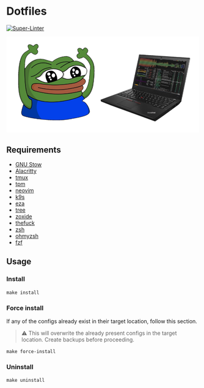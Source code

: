 # Dotfiles

[![Super-Linter](https://github.com/majabojarska/dotfiles/actions/workflows/lint.yaml/badge.svg)](https://github.com/marketplace/actions/super-linter)

![Peepo has cool dotfiles!](images/happy_peepo.png "Peepo has cool dotfiles!")

## Requirements

- [GNU Stow](https://www.gnu.org/software/stow/)
- [Alacritty](https://alacritty.org/)
- [tmux](https://github.com/tmux/tmux/wiki)
- [tpm](https://github.com/tmux-plugins/tpm)
- [neovim](https://github.com/neovim/neovim/blob/master/INSTALL.md)
- [k9s](https://github.com/derailed/k9s)
- [eza](https://github.com/eza-community/eza)
- [tree](https://linux.die.net/man/1/tree)
- [zoxide](https://github.com/ajeetdsouza/zoxide)
- [thefuck](https://github.com/nvbn/thefuck)
- [zsh](https://github.com/ohmyzsh/ohmyzsh/wiki/Installing-ZSH)
- [ohmyzsh](https://github.com/ohmyzsh/ohmyzsh/)
- [fzf](https://github.com/junegunn/fzf#installation)

## Usage

### Install

```shell
make install
```

### Force install

If any of the configs already exist in their target location, follow this section.

> :warning: This will overwrite the already present configs in the target location. Create backups before proceeding.

```shell
make force-install
```

### Uninstall

```shell
make uninstall
```
